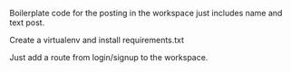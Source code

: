 Boilerplate code for the posting in the workspace just includes name and text post. 

Create a virtualenv and install requirements.txt

Just add a route from login/signup to the workspace.
